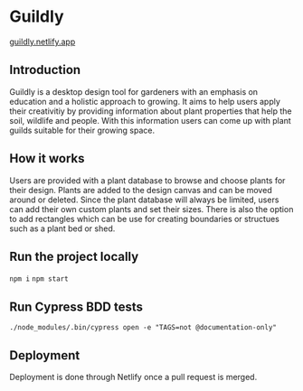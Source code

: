 # Guildly

[guildly.netlify.app](https://guildly.netlify.app/)

## Introduction

Guildly is a desktop design tool for gardeners with an emphasis on education and a holistic approach to growing. It aims to help users apply their creativitiy by providing information about plant properties that help the soil, wildlife and people. With this information users can come up with plant guilds suitable for their growing space.

## How it works

Users are provided with a plant database to browse and choose plants for their design. Plants are added to the design canvas and can be moved around or deleted. Since the plant database will always be limited, users can add their own custom plants and set their sizes. There is also the option to add rectangles which can be use for creating boundaries or structues such as a plant bed or shed.

## Run the project locally

`npm i`
`npm start`

## Run Cypress BDD tests

`./node_modules/.bin/cypress open -e "TAGS=not @documentation-only"`

## Deployment

Deployment is done through Netlify once a pull request is merged.
